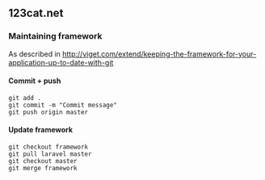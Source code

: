## 123cat.net

### Maintaining framework

As described in http://viget.com/extend/keeping-the-framework-for-your-application-up-to-date-with-git

#### Commit + push

    git add .
    git commit -m "Commit message"
    git push origin master

#### Update framework

    git checkout framework
    git pull laravel master
    git checkout master
    git merge framework
